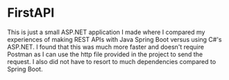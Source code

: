 # FirstAPI

This is just a small ASP.NET application I made where I compared my experiences of making REST APIs with Java Spring Boot versus using C#'s ASP.NET. I found that this was much more faster and doesn't require Postman as I can use the http file provided in the project to send the request. I also did not have to resort to much dependencies compared to Spring Boot.

